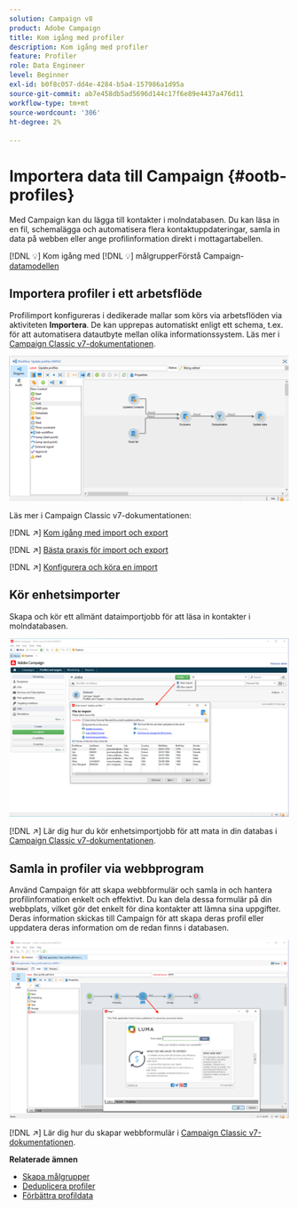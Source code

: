 ```yaml
---
solution: Campaign v8
product: Adobe Campaign
title: Kom igång med profiler
description: Kom igång med profiler
feature: Profiler
role: Data Engineer
level: Beginner
exl-id: b0f8c057-dd4e-4284-b5a4-157986a1d95a
source-git-commit: ab7e458db5ad5696d144c17f6e89e4437a476d11
workflow-type: tm+mt
source-wordcount: '306'
ht-degree: 2%

---
```


# Importera data till Campaign {#ootb-profiles}

Med Campaign kan du lägga till kontakter i molndatabasen. Du kan läsa in en fil, schemalägga och automatisera flera kontaktuppdateringar, samla in data på webben eller ange profilinformation direkt i mottagartabellen.

[!DNL :bulb:] Kom igång med  [](audiences.md)
[!DNL :bulb:] målgrupperFörstå Campaign- [datamodellen](../dev/datamodel.md)

## Importera profiler i ett arbetsflöde

Profilimport konfigureras i dedikerade mallar som körs via arbetsflöden via aktiviteten **Importera**. De kan upprepas automatiskt enligt ett schema, t.ex. för att automatisera datautbyte mellan olika informationssystem. Läs mer i [Campaign Classic v7-dokumentationen](https://experienceleague.adobe.com/docs/campaign-classic/using/getting-started/importing-and-exporting-data/import-export-workflows.html).

![](assets/import-wf.png)

Läs mer i Campaign Classic v7-dokumentationen:

[!DNL :arrow_upper_right:] [Kom igång med import och export](https://experienceleague.adobe.com/docs/campaign-classic/using/getting-started/importing-and-exporting-data/get-started-data-import-export.html)

[!DNL :arrow_upper_right:] [Bästa praxis för import och export](https://experienceleague.adobe.com/docs/campaign-classic/using/getting-started/importing-and-exporting-data/best-practices/import-export-best-practices.html)

[!DNL :arrow_upper_right:] [Konfigurera och köra en import](https://experienceleague.adobe.com/docs/campaign-classic/using/getting-started/importing-and-exporting-data/generic-imports-exports/executing-import-jobs.html)

## Kör enhetsimporter

Skapa och kör ett allmänt dataimportjobb för att läsa in kontakter i molndatabasen.

![](assets/new-import.png)

[!DNL :arrow_upper_right:] Lär dig hur du kör enhetsimportjobb för att mata in din databas i  [Campaign Classic v7-dokumentationen](https://experienceleague.adobe.com/docs/campaign-classic/using/getting-started/importing-and-exporting-data/generic-imports-exports/about-generic-imports-exports.html).

## Samla in profiler via webbprogram

Använd Campaign för att skapa webbformulär och samla in och hantera profilinformation enkelt och effektivt. Du kan dela dessa formulär på din webbplats, vilket gör det enkelt för dina kontakter att lämna sina uppgifter. Deras information skickas till Campaign för att skapa deras profil eller uppdatera deras information om de redan finns i databasen.

![](assets/web-form-page.png)

[!DNL :arrow_upper_right:] Lär dig hur du skapar webbformulär i  [Campaign Classic v7-dokumentationen](https://experienceleague.adobe.com/docs/campaign-classic/using/designing-content/web-forms/about-web-forms.html).

**Relaterade ämnen**

* [Skapa målgrupper](audiences.md)
* [Deduplicera profiler](https://experienceleague.adobe.com/docs/campaign-classic/using/automating-with-workflows/use-cases/data-management/deduplication-merge.html)
* [Förbättra profildata](https://experienceleague.adobe.com/docs/campaign-classic/using/automating-with-workflows/use-cases/data-management/enriching-data.html)
